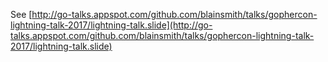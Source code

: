 See [http://go-talks.appspot.com/github.com/blainsmith/talks/gophercon-lightning-talk-2017/lightning-talk.slide](http://go-talks.appspot.com/github.com/blainsmith/talks/gophercon-lightning-talk-2017/lightning-talk.slide)